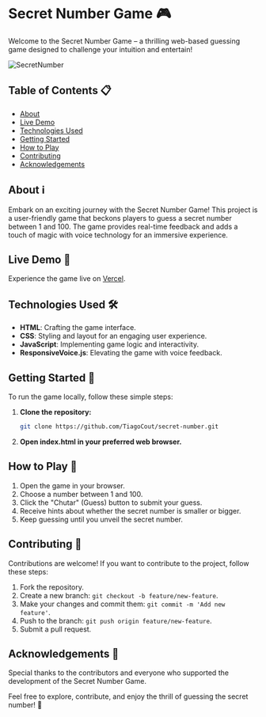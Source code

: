 # Secret Number Game 🎮

Welcome to the Secret Number Game – a thrilling web-based guessing game designed to challenge your intuition and entertain!

![SecretNumber](https://github.com/TiagoCout/secret-number/assets/114871216/1143a859-4c10-42ca-9869-2d57080bd090)

## Table of Contents 📋
- [About](#about)
- [Live Demo](#live-demo)
- [Technologies Used](#technologies-used)
- [Getting Started](#getting-started)
- [How to Play](#how-to-play)
- [Contributing](#contributing)
- [Acknowledgements](#acknowledgements)

## About ℹ️
Embark on an exciting journey with the Secret Number Game! This project is a user-friendly game that beckons players to guess a secret number between 1 and 100. The game provides real-time feedback and adds a touch of magic with voice technology for an immersive experience.

## Live Demo 🚀
Experience the game live on [Vercel](https://secret-number-five-opal.vercel.app/).

## Technologies Used 🛠️
- **HTML**: Crafting the game interface.
- **CSS**: Styling and layout for an engaging user experience.
- **JavaScript**: Implementing game logic and interactivity.
- **ResponsiveVoice.js**: Elevating the game with voice feedback.

## Getting Started 🚀
To run the game locally, follow these simple steps:

1. **Clone the repository:**
   ```bash
   git clone https://github.com/TiagoCout/secret-number.git

2. **Open index.html in your preferred web browser.**

## How to Play 🎲
1. Open the game in your browser.
2. Choose a number between 1 and 100.
3. Click the "Chutar" (Guess) button to submit your guess.
4. Receive hints about whether the secret number is smaller or bigger.
5. Keep guessing until you unveil the secret number.

## Contributing 🤝
Contributions are welcome! If you want to contribute to the project, follow these steps:

1. Fork the repository.
2. Create a new branch: `git checkout -b feature/new-feature`.
3. Make your changes and commit them: `git commit -m 'Add new feature'`.
4. Push to the branch: `git push origin feature/new-feature`.
5. Submit a pull request.

## Acknowledgements 🙌
Special thanks to the contributors and everyone who supported the development of the Secret Number Game.

Feel free to explore, contribute, and enjoy the thrill of guessing the secret number! 🎉

